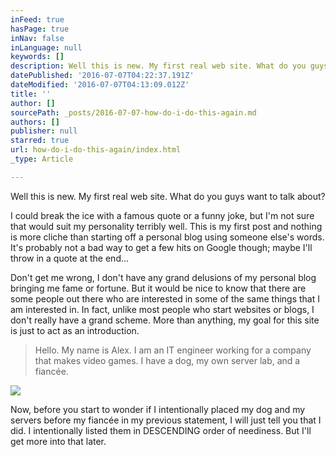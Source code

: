 ```yaml
---
inFeed: true
hasPage: true
inNav: false
inLanguage: null
keywords: []
description: Well this is new. My first real web site. What do you guys want to talk about?
datePublished: '2016-07-07T04:22:37.191Z'
dateModified: '2016-07-07T04:13:09.012Z'
title: ''
author: []
sourcePath: _posts/2016-07-07-how-do-i-do-this-again.md
authors: []
publisher: null
starred: true
url: how-do-i-do-this-again/index.html
_type: Article

---
```

Well this is new. My first real web site. What do you guys want to talk about?

I could break the ice with a famous quote or a funny joke, but I'm not sure that would suit my personality terribly well. This is my first post and nothing is more cliche than starting off a personal blog using someone else's words. It's probably not a bad way to get a few hits on Google though; maybe I'll throw in a quote at the end...

Don't get me wrong, I don't have any grand delusions of my personal blog bringing me fame or fortune. But it would be nice to know that there are some people out there who are interested in some of the same things that I am interested in. In fact, unlike most people who start websites or blogs, I don't really have a grand scheme. More than anything, my goal for this site is just to act as an introduction. 
> 
> Hello. My name is Alex. I am an IT engineer working for a company that makes video games. I have a dog, my own server lab, and a fiancée.

![](https://the-grid-user-content.s3-us-west-2.amazonaws.com/40f0733c-f68a-4a9c-8219-7d20b98ac045.jpg)

Now, before you start to wonder if I intentionally placed my dog and my servers before my fiancée in my previous statement, I will just tell you that I did. I intentionally listed them in DESCENDING order of neediness. But I'll get more into that later.